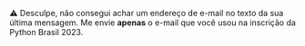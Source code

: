 ⚠️
Desculpe, não consegui achar um endereço de e-mail no texto da sua última mensagem.
Me envie **apenas** o e-mail que você usou na inscrição da Python Brasil 2023.